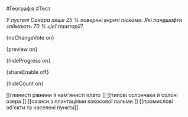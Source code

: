 #Географія #Тест

*У пустелі Сахара лише 25 % поверхні вкриті пісками. Які ландшафти займають 70 % цієї території?*

{noChangeVote on}

{preview on}

{hideProgress on}

{shareEnable off}

{hideCount on}

[[глинисті рівнини й кам'янисті плато ]]
[[типові солончаки й солоні озера ]]
[[оазиси з плантаціями кокосової пальми ]]
[[промислові об'єкти та населені пункти]]
